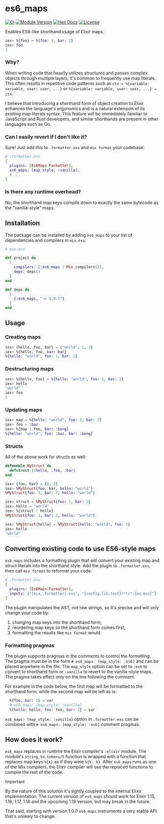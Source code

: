 # es6_maps

[![CI](https://github.com/kzemek/es6_maps/actions/workflows/ci.yml/badge.svg)](https://github.com/kzemek/es6_maps/actions/workflows/ci.yml)
[![Module Version](https://img.shields.io/hexpm/v/es6_maps.svg)](https://hex.pm/packages/es6_maps)
[![Hex Docs](https://img.shields.io/badge/hex-docs-lightgreen.svg)](https://hexdocs.pm/es6_maps/)
[![License](https://img.shields.io/hexpm/l/es6_maps.svg)](https://github.com/kzemek/es6_maps/blob/master/LICENSE)

Enables ES6-like shorthand usage of Elixir maps.

```elixir
iex> %{foo} = %{foo: 1, bar: 2}
iex> foo
1
```

### Why?

When writing code that heavily utilizes structures and passes complex objects through multiple layers, it's common to frequently use map literals.
This often results in repetitive code patterns such as `ctx = %{variable: variable, user: user, ...}` or `%{variable: variable, user: user, ...} = ctx`.

I believe that introducing a shorthand form of object creation to Elixir enhances the language's ergonomics and is a natural extension of its existing map literals syntax.
This feature will be immediately familiar to JavaScript and Rust developers, and similar shorthands are present in other languages such as Go.

### Can I easily revert if I don't like it?

Sure! Just add this to `.formatter.exs` and `mix format` your codebase:

```elixir
# .formatter.exs
[
  plugins: [Es6Maps.Formatter],
  es6_maps: [map_style: :vanilla],
  # ...
]
```

### Is there any runtime overhead?

No; the shorthand map keys compile down to exactly the same bytecode as the "vanilla-style" maps.

## Installation

The package can be installed by adding `es6_maps` to your list of dependencies and compilers in `mix.exs`:

```elixir
# mix.exs

def project do
  [
    compilers: [:es6_maps | Mix.compilers()],
    deps: deps()
  ]
end

def deps do
  [
    {:es6_maps, "~> 1.0.1"}
  ]
end
```

## Usage

### Creating maps

```elixir
iex> {hello, foo, bar} = {"world", 1, 2}
iex> %{hello, foo, bar: bar}
%{hello: "world", foo: 1, bar: 2}
```

### Destructuring maps

```elixir
iex> %{hello, foo} = %{hello: "world", foo: 1, bar: 2}
iex> hello
"world"
iex> foo
1
```

### Updating maps

```elixir
iex> map = %{hello: "world", foo: 1, bar: 2}
iex> foo = :baz
iex> %{map | foo, bar: :bong}
%{hello: "world", foo: :baz, bar: :bong}
```

### Structs

All of the above work for structs as well:

```elixir
defmodule MyStruct do
  defstruct [:hello, :foo, :bar]
end

iex> {foo, bar} = {1, 2}
iex> %MyStruct{foo, bar, hello: "world"}
%MyStruct{foo: 1, bar: 2, hello: "world"}

iex> struct = %MyStruct{foo: 1, bar: 2}
iex> hello = "world"
iex> %{struct | hello}
%MyStruct{foo: 1, bar: 2, hello: "world"}

iex> %MyStruct{hello} = %MyStruct{hello: "world", foo: 1}
iex> hello
"world"
```

## Converting existing code to use ES6-style maps

`es6_maps` includes a formatting plugin that will convert your existing map and struct literals into the shorthand style.
Add the plugin to `.formatter.exs`, then call `mix format` to reformat your code:

```elixir
# .formatter.exs
[
  plugins: [Es6Maps.Formatter],
  inputs: ["{mix,.formatter}.exs", "{config,lib,test}/**/*.{ex,exs}"]
]
```

The plugin manipulates the AST, not raw strings, so it's precise and will only change your code by:

1. changing map keys into the shorthand form;
2. reordering map keys so the shorthand form comes first;
3. formatting the results like `mix format` would.

### Formatting pragmas

The plugin supports pragmas in the comments to control the formatting.
The pragma must be in the form `# es6_maps: [map_style: :es6]` and can be placed anywhere in the file.
The `map_style` option can be set to `:es6` to convert to shorthand form or `:vanilla` to revert to the vanilla-style maps.
The pragma takes effect only on the line following the comment.

For example in the code below, the first map will be formatted to the shorthand form, while the second map will be left as is:

```elixir
  %{foo, bar: 1} = var
  # es6_maps: [map_style: :vanilla]
  %{hello: hello, foo: foo, bar: 1} = var
```

`es6_maps: [map_style: :vanilla]` option in `.formatter.exs` can be combined with `# es6_maps: [map_style: :es6]` comment pragmas.

## How does it work?

`es6_maps` replaces in runtime the Elixir compiler's `:elixir` module.
The module's `string_to_tokens/5` function is wrapped with a function that replaces map keys `%{k}` as if they were `%{k: k}`.
After `es6_maps` runs as one of the Mix compilers, the Elixir compiler will use the replaced functions to compile the rest of the code.

> [!IMPORTANT]
>
> By the nature of this solution it's tightly coupled to the internal Elixir implementation.
> The current version of `es6_maps` should work for Elixir 1.15, 1.16, 1.17, 1.18 and the upcoming 1.19 version, but may break in the future.
>
> That said, starting with version 1.0.0 `es6_maps` instruments a very stable API that's unlikely to change.
